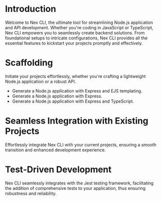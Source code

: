 # Introduction

Welcome to Nex CLI, the ultimate tool for streamlining Node.js application and API development. Whether you're coding in JavaScript or TypeScript, Nex CLI empowers you to seamlessly create backend solutions. From foundational setups to intricate configurations, Nex CLI provides all the essential features to kickstart your projects promptly and effectively.

# Scaffolding

Initiate your projects effortlessly, whether you're crafting a lightweight Node.js application or a robust API.

- Generate a Node.js application with Express and EJS templating.
- Generate a Node.js application with Express.
- Generate a Node.js application with Express and TypeScript.

# Seamless Integration with Existing Projects

Effortlessly integrate Nex CLI with your current projects, ensuring a smooth transition and enhanced development experience.

# Test-Driven Development

Nex CLI seamlessly integrates with the Jest testing framework, facilitating the addition of comprehensive tests to your application, thus ensuring robustness and reliability.

